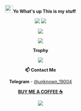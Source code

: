 <p align="center">
<img src="https://media.giphy.com/media/hvRJCLFzcasrR4ia7z/giphy.gif" width="25px"></a><b>Yo What's up This is my stuff</b>
</p>

<p align="center">
  <img src ="https://github-readme-stats.vercel.app/api?username=99900999&show_icons=true&count_private=true&theme=darcula&hide_border=true&hide=issues,contribs&include_all_commits=true&bg_color=00000000">
  <img src ="https://github-readme-stats.vercel.app/api/top-langs/?username=99900999&layout=compact&hide_border=true&theme=darcula&bg_color=00000000&langs_count=10&hide=jupyter%20notebook,tex,css,php">
</p>
<!-- <p align="center">
  <img align="left" src ="https://github-readme-stats.vercel.app/api/pin/?username=99900999&repo=99900999">
  <img align="right" src ="https://github-readme-stats.vercel.app/api/pin/?username=99900999&repo=99900999">
</p> -->

<p align="center">
<img src ="https://komarev.com/ghpvc/?username=99900999&style=flat-square&color=red">
</p>

<p align="center">
   <img src ="https://media4.giphy.com/media/3otPoLEMiwPMpqJcly/giphy.gif">
</p>

<p align="center">
<b>Trophy</b>
</p>

<p align="center">
   <img src ="https://github-profile-trophy.vercel.app/?username=99900999&row=2&column=3">
</p>

<p align="center">
<b>📫 Contact Me</b>
</p>
<p align="center">
<b>Telegram</b> - <a href='https://t.me/unknown_19004'>@unknown_19004</a>
</p>

<p align="center">
<a href='https://ko-fi.com/imtrt'><b>BUY ME A COFFEE ☕️</b></a>
</p>

<p align="center">
<img src ="https://www.paypalobjects.com/en_US/i/btn/btn_donateCC_LG.gif">
</p>
